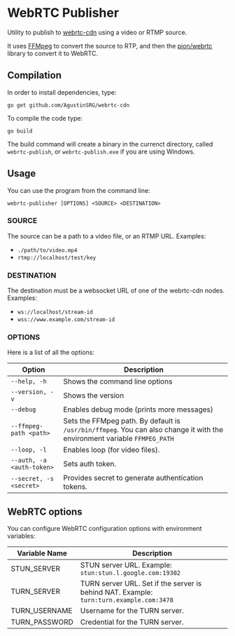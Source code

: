 # WebRTC Publisher

Utility to publish to [webrtc-cdn](https://github.com/AgustinSRG/webrtc-cdn) using a video or RTMP source.

It uses [FFMpeg](https://ffmpeg.org/) to convert the source to RTP, and then the [pion/webrtc](https://github.com/pion/webrtc) library to convert it to WebRTC.

## Compilation

In order to install dependencies, type:

```
go get github.com/AgustinSRG/webrtc-cdn
```

To compile the code type:

```
go build
```

The build command will create a binary in the currenct directory, called `webrtc-publish`, or `webrtc-publish.exe` if you are using Windows.

## Usage

You can use the program from the command line:

```
webrtc-publisher [OPTIONS] <SOURCE> <DESTINATION>
```

### SOURCE

The source can be a path to a video file, or an RTMP URL. Examples:

 - `./path/to/video.mp4`
 - `rtmp://localhost/test/key`

### DESTINATION

The destination must be a websocket URL of one of the webrtc-cdn nodes. Examples:

 - `ws://localhost/stream-id`
 - `wss://www.example.com/stream-id`

### OPTIONS

Here is a list of all the options:

| Option | Description |
|---|---|
| `--help, -h` | Shows the command line options |
| `--version, -v` | Shows the version |
| `--debug` | Enables debug mode (prints more messages) |
| `--ffmpeg-path <path>` | Sets the FFMpeg path. By default is `/usr/bin/ffmpeg`. You can also change it with the environment variable `FFMPEG_PATH` |
| `--loop, -l` | Enables loop (for video files). |
| `--auth, -a <auth-token>` | Sets auth token. |
| `--secret, -s <secret>` | Provides secret to generate authentication tokens. |

## WebRTC options

You can configure WebRTC configuration options with environment variables:

| Variable Name | Description |
|---|---|
| STUN_SERVER | STUN server URL. Example: `stun:stun.l.google.com:19302` |
| TURN_SERVER | TURN server URL. Set if the server is behind NAT. Example: `turn:turn.example.com:3478` |
| TURN_USERNAME | Username for the TURN server. |
| TURN_PASSWORD | Credential for the TURN server. |
